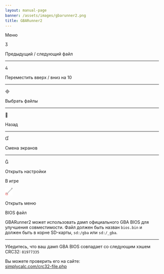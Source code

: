 ```yaml
---
layout: manual-page
banner: /assets/images/gbarunner2.png
title: GBARunner2
---
```


<div id="menu" class="section-title">Меню</div>
<div class="section-body">
    <div class="button-action-group">
        <p class="button-action button">&#xE07D;</p>
        <p class="button-action-text">Предыдущий / следующий файл</p>
    </div>
    <hr>
    <div class="button-action-group">
        <p class="button-action button">&#xE07E;</p>
        <p class="button-action-text">Переместить вверх / вниз на 10</p>
    </div>
    <hr>
    <div class="button-action-group">
        <p class="button-action button">&#xE000;</p>
        <p class="button-action-text">Выбрать файлы</p>
    </div>
    <hr>
    <div class="button-action-group">
        <p class="button-action button">&#xE001;</p>
        <p class="button-action-text">Назад</p>
    </div>
    <hr>
    <div class="button-action-group">
        <p class="button-action button">&#xE004;</p>
        <p class="button-action-text">Смена экранов</p>
    </div>
    <hr>
    <div class="button-action-group">
        <p class="button-action button">&#xE005;</p>
        <p class="button-action-text">Открыть настройки</p>
    </div>
</div>
<div id="in-game" class="section-title">В игре</div>
<div class="section-body">
    <div class="button-action-group">
        <p class="button-action"><img src="/assets/images/tap.png" alt="Коснитесь сенсорного экрана"></p>
        <p class="button-action-text">Открыть меню</p>
    </div>
</div>
<div id="bios-file" class="section-title">BIOS файл</div>
<div class="section-body">
    <p>
        GBARunner2 может использовать дамп официального GBA BIOS для улучшения совместимости. Файл должен быть назван <code>bios.bin</code> и должен быть в корне SD-карты, <code>sd:/gba</code> или <code>sd:/_gba</code>.
    </p>
    <hr>
    <p>
        Убедитесь, что ваш дамп GBA BIOS совпадает со следующим хэшем CRC32: <code>81977335</code>
    </p>
    <p>
        Вы можете проверить его на сайте:<br><a href="https://simplycalc.com/crc32-file.php">simplycalc.com/crc32-file.php</a>
    </p>
</div>

